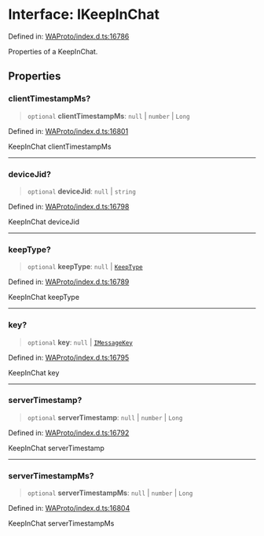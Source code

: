 # Interface: IKeepInChat

Defined in: [WAProto/index.d.ts:16786](https://github.com/Fokusdotid/bail/blob/c004679536d41fcf32da31cecf70d3991dfa31b5/WAProto/index.d.ts#L16786)

Properties of a KeepInChat.

## Properties

### clientTimestampMs?

> `optional` **clientTimestampMs**: `null` \| `number` \| `Long`

Defined in: [WAProto/index.d.ts:16801](https://github.com/Fokusdotid/bail/blob/c004679536d41fcf32da31cecf70d3991dfa31b5/WAProto/index.d.ts#L16801)

KeepInChat clientTimestampMs

***

### deviceJid?

> `optional` **deviceJid**: `null` \| `string`

Defined in: [WAProto/index.d.ts:16798](https://github.com/Fokusdotid/bail/blob/c004679536d41fcf32da31cecf70d3991dfa31b5/WAProto/index.d.ts#L16798)

KeepInChat deviceJid

***

### keepType?

> `optional` **keepType**: `null` \| [`KeepType`](../enumerations/KeepType.md)

Defined in: [WAProto/index.d.ts:16789](https://github.com/Fokusdotid/bail/blob/c004679536d41fcf32da31cecf70d3991dfa31b5/WAProto/index.d.ts#L16789)

KeepInChat keepType

***

### key?

> `optional` **key**: `null` \| [`IMessageKey`](IMessageKey.md)

Defined in: [WAProto/index.d.ts:16795](https://github.com/Fokusdotid/bail/blob/c004679536d41fcf32da31cecf70d3991dfa31b5/WAProto/index.d.ts#L16795)

KeepInChat key

***

### serverTimestamp?

> `optional` **serverTimestamp**: `null` \| `number` \| `Long`

Defined in: [WAProto/index.d.ts:16792](https://github.com/Fokusdotid/bail/blob/c004679536d41fcf32da31cecf70d3991dfa31b5/WAProto/index.d.ts#L16792)

KeepInChat serverTimestamp

***

### serverTimestampMs?

> `optional` **serverTimestampMs**: `null` \| `number` \| `Long`

Defined in: [WAProto/index.d.ts:16804](https://github.com/Fokusdotid/bail/blob/c004679536d41fcf32da31cecf70d3991dfa31b5/WAProto/index.d.ts#L16804)

KeepInChat serverTimestampMs
